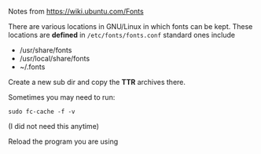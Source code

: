 Notes from <https://wiki.ubuntu.com/Fonts>

There are various locations in GNU/Linux in which fonts can be kept. 
These locations are __defined__ in `/etc/fonts/fonts.conf`
standard ones include 

- /usr/share/fonts
- /usr/local/share/fonts
- ~/.fonts

Create a new sub dir and copy the __TTR__ archives there. 

Sometimes you may need to run: 

    sudo fc-cache -f -v

(I did not need this anytime)

Reload the program you are using
